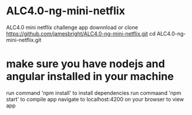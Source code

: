 # ALC4.0-ng-mini-netflix
ALC4.0 mini netflix challenge app
downnload or clone https://github.com/jamesbright/ALC4.0-ng-mini-netflix.git
cd ALC4.0-ng-mini-netflix.git
# make sure you have nodejs and angular installed in your machine
run command 'npm install' to install dependencies
run commaand 'npm start' to compile app
navigate to localhost:4200 on your browser to view app
